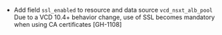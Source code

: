 * Add field `ssl_enabled` to resource and data source `vcd_nsxt_alb_pool`
  Due to a VCD 10.4+ behavior change, use of SSL becomes mandatory when using CA certificates  [GH-1108]